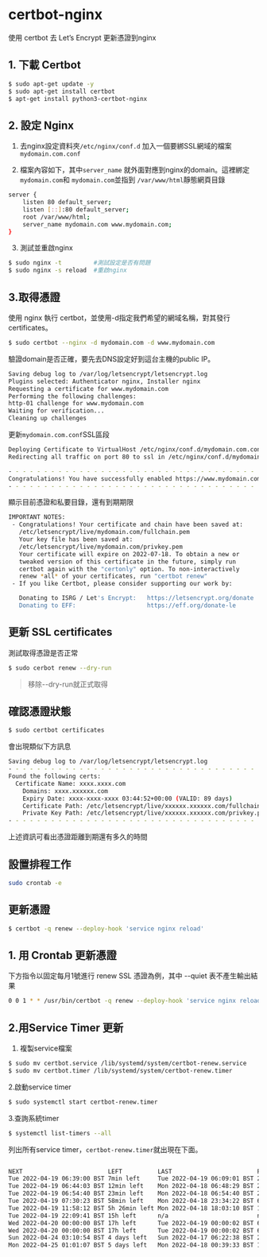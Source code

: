 # certbot-nginx
使用 certbot 去 Let’s Encrypt 更新憑證到nginx
## 1. 下載 Certbot
``` bash
$ sudo apt-get update -y
$ sudo apt-get install certbot
$ apt-get install python3-certbot-nginx
```

## 2. 設定 Nginx
1. 去nginx設定資料夾`/etc/nginx/conf.d` 加入一個要綁SSL網域的檔案`mydomain.com.conf`

2. 檔案內容如下，其中`server_name` 就外面對應到nginx的domain。這裡綁定`mydomain.com`和 `mydomain.com`並指到 `/var/www/html`靜態網頁目錄
```bash
server {
    listen 80 default_server;
    listen [::]:80 default_server;
    root /var/www/html;
    server_name mydomain.com www.mydomain.com;
}
```
3. 測試並重啟nginx
```bash
$ sudo nginx -t         #測試設定是否有問題
$ sudo nginx -s reload  #重啟nginx
```


## 3.取得憑證
使用 nginx 執行 certbot，並使用-d指定我們希望的網域名稱，對其發行 certificates。


```bash
$ sudo certbot --nginx -d mydomain.com -d www.mydomain.com
```

驗證domain是否正確，要先去DNS設定好到這台主機的public IP。
```bash
Saving debug log to /var/log/letsencrypt/letsencrypt.log
Plugins selected: Authenticator nginx, Installer nginx
Requesting a certificate for www.mydomain.com
Performing the following challenges:
http-01 challenge for www.mydomain.com
Waiting for verification...
Cleaning up challenges
```
更新`mydomain.com.conf`SSL區段
```bash
Deploying Certificate to VirtualHost /etc/nginx/conf.d/mydomain.com.conf
Redirecting all traffic on port 80 to ssl in /etc/nginx/conf.d/mydomain.com.conf

- - - - - - - - - - - - - - - - - - - - - - - - - - - - - - - - - - - - - - - -
Congratulations! You have successfully enabled https://www.mydomain.com
- - - - - - - - - - - - - - - - - - - - - - - - - - - - - - - - - - - - - - - -
```

顯示目前憑證和私要目錄，還有到期期限
```bash
IMPORTANT NOTES:
 - Congratulations! Your certificate and chain have been saved at:
   /etc/letsencrypt/live/mydomain.com/fullchain.pem
   Your key file has been saved at:
   /etc/letsencrypt/live/mydomain.com/privkey.pem
   Your certificate will expire on 2022-07-18. To obtain a new or
   tweaked version of this certificate in the future, simply run
   certbot again with the "certonly" option. To non-interactively
   renew *all* of your certificates, run "certbot renew"
 - If you like Certbot, please consider supporting our work by:

   Donating to ISRG / Let's Encrypt:   https://letsencrypt.org/donate
   Donating to EFF:                    https://eff.org/donate-le
```

## 更新 SSL certificates

測試取得憑證是否正常
```bash
$ sudo cerbot renew --dry-run 
```
> 移除--dry-run就正式取得

## 確認憑證狀態
```bash
$ sudo certbot certificates
```

會出現類似下方訊息

```bash
Saving debug log to /var/log/letsencrypt/letsencrypt.log
- - - - - - - - - - - - - - - - - - - - - - - - - - - - - - - - - - - - - - - -
Found the following certs:
  Certificate Name: xxxx.xxxx.com
    Domains: xxxx.xxxxxx.com
    Expiry Date: xxxx-xxxx-xxxx 03:44:52+00:00 (VALID: 89 days)
    Certificate Path: /etc/letsencrypt/live/xxxxxx.xxxxxx.com/fullchain.pem
    Private Key Path: /etc/letsencrypt/live/xxxxxx.xxxxxx.com/privkey.pem
- - - - - - - - - - - - - - - - - - - - - - - - - - - - - - - - - - - - - - - -
```
上述資訊可看出憑證距離到期還有多久的時間

## 設置排程工作

```bash
sudo crontab -e
```

## 更新憑證
```bash
$ certbot -q renew --deploy-hook 'service nginx reload'
```

## 1. 用 Crontab 更新憑證
下方指令以固定每月1號進行 renew SSL 憑證為例，其中 --quiet 表不產生輸出結果
```bash
0 0 1 * * /usr/bin/certbot -q renew --deploy-hook 'service nginx reload'
```

## 2.用Service Timer 更新

1. 複製service檔案
```bash
$ sudo mv certbot.service /lib/systemd/system/certbot-renew.service
$ sudo mv certbot.timer /lib/systemd/system/certbot-renew.timer
```
2.啟動service timer
```bash
$ sudo systemctl start certbot-renew.timer
```
3.查詢系統timer
```bash
$ systemctl list-timers --all
```
列出所有service timer，`certbot-renew.timer`就出現在下面。
```bash

NEXT                        LEFT          LAST                        PASSED       UNIT                         ACTIVATES
Tue 2022-04-19 06:39:00 BST 7min left     Tue 2022-04-19 06:09:01 BST 22min ago    phpsessionclean.timer        phpsessionclean.service
Tue 2022-04-19 06:44:03 BST 12min left    Mon 2022-04-18 06:48:29 BST 23h ago      apt-daily-upgrade.timer      apt-daily-upgrade.service
Tue 2022-04-19 06:54:40 BST 23min left    Mon 2022-04-18 06:54:40 BST 23h ago      systemd-tmpfiles-clean.timer systemd-tmpfiles-clean.service
Tue 2022-04-19 07:30:23 BST 58min left    Mon 2022-04-18 23:34:22 BST 6h ago       anacron.timer                anacron.service
Tue 2022-04-19 11:58:12 BST 5h 26min left Mon 2022-04-18 18:03:10 BST 12h ago      apt-daily.timer              apt-daily.service
Tue 2022-04-19 22:09:41 BST 15h left      n/a                         n/a          certbot-renew.timer          certbot-renew.service
Wed 2022-04-20 00:00:00 BST 17h left      Tue 2022-04-19 00:00:02 BST 6h ago       logrotate.timer              logrotate.service
Wed 2022-04-20 00:00:00 BST 17h left      Tue 2022-04-19 00:00:02 BST 6h ago       man-db.timer                 man-db.service
Sun 2022-04-24 03:10:54 BST 4 days left   Sun 2022-04-17 06:22:38 BST 2 days ago   e2scrub_all.timer            e2scrub_all.service
Mon 2022-04-25 01:01:07 BST 5 days left   Mon 2022-04-18 00:39:33 BST 1 day 5h ago fstrim.timer                 fstrim.service

```